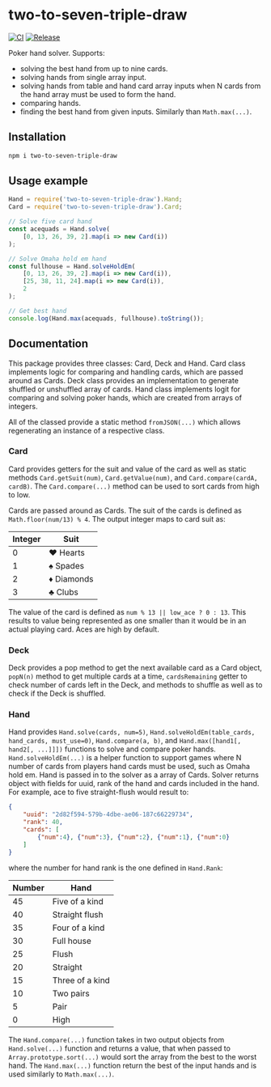 # two-to-seven-triple-draw

[![CI](https://github.com/kangasta/two-to-seven-triple-draw/actions/workflows/ci.yaml/badge.svg)](https://github.com/kangasta/two-to-seven-triple-draw/actions/workflows/ci.yaml)
[![Release](https://github.com/kangasta/two-to-seven-triple-draw/actions/workflows/release.yaml/badge.svg)](https://github.com/kangasta/two-to-seven-triple-draw/actions/workflows/release.yaml)

Poker hand solver. Supports:

- solving the best hand from up to nine cards.
- solving hands from single array input.
- solving hands from table and hand card array inputs when N cards from the hand array must be used to form the hand.
- comparing hands.
- finding the best hand from given inputs. Similarly than `Math.max(...)`.

## Installation

```bash
npm i two-to-seven-triple-draw
```

## Usage example

```js
Hand = require('two-to-seven-triple-draw').Hand;
Card = require('two-to-seven-triple-draw').Card;

// Solve five card hand
const acequads = Hand.solve(
    [0, 13, 26, 39, 2].map(i => new Card(i))
);

// Solve Omaha hold em hand
const fullhouse = Hand.solveHoldEm(
    [0, 13, 26, 39, 2].map(i => new Card(i)),
    [25, 38, 11, 24].map(i => new Card(i)),
    2
);

// Get best hand
console.log(Hand.max(acequads, fullhouse).toString());
```

## Documentation

This package provides three classes: Card, Deck and Hand. Card class implements logic for comparing and handling cards, which are passed around as Cards. Deck class provides an implementation to generate shuffled or unshuffled array of cards. Hand class implements logit for comparing and solving poker hands, which are created from arrays of integers.

All of the classed provide a static method `fromJSON(...)` which allows regenerating an instance of a respective class.

### Card

Card provides getters for the suit and value of the card as well as static methods `Card.getSuit(num)`, `Card.getValue(num)`, and `Card.compare(cardA, cardB)`. The `Card.compare(...)` method can be used to sort cards from high to low.

Cards are passed around as Cards. The suit of the cards is defined as `Math.floor(num/13) % 4`. The output integer maps to card suit as:

Integer | Suit
------- | -------
   0    |  ♥ Hearts
   1    |  ♠ Spades
   2    |  ♦ Diamonds
   3    |  ♣ Clubs

The value of the card is defined as `num % 13 || low_ace ? 0 : 13`. This results to value being represented as one smaller than it would be in an actual playing card. Aces are high by default.

### Deck

Deck provides a pop method to get the next available card as a Card object, `popN(n)` method to get multiple cards at a time, `cardsRemaining` getter to check number of cards left in the Deck, and methods to shuffle as well as to check if the Deck is shuffled.

### Hand

Hand provides `Hand.solve(cards, num=5)`, `Hand.solveHoldEm(table_cards, hand_cards, must_use=0)`, `Hand.compare(a, b)`, and `Hand.max([hand1[, hand2[, ...]]])` functions to solve and compare poker hands. `Hand.solveHoldEm(...)` is a helper function to support games where N number of cards from players hand cards must be used, such as Omaha hold em. Hand is passed in to the solver as a array of Cards. Solver returns object with fields for uuid, rank of the hand and cards included in the hand. For example, ace to five straight-flush would result to:

```json
{
    "uuid": "2d82f594-579b-4dbe-ae06-187c66229734",
    "rank": 40,
    "cards": [
        {"num":4}, {"num":3}, {"num":2}, {"num":1}, {"num":0}
    ]
}
```

where the number for hand rank is the one defined in `Hand.Rank`:

Number | Hand
------ | ------------
   45  |  Five of a kind
   40  |  Straight flush
   35  |  Four of a kind
   30  |  Full house
   25  |  Flush
   20  |  Straight
   15  |  Three of a kind
   10  |  Two pairs
   5   |  Pair
   0   |  High

The `Hand.compare(...)` function takes in two output objects from `Hand.solve(...)` function and returns a value, that when passed to `Array.prototype.sort(...)` would sort the array from the best to the worst hand. The `Hand.max(...)` function return the best of the input hands and is used similarly to `Math.max(...)`.
